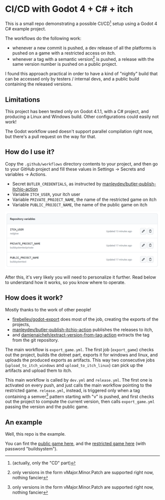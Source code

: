 # CI/CD with Godot 4 + C# + itch

This is a small repo demonstrating a possible CI/CD[^1] setup using a Godot 4 C# example project.

The workflows do the following work:
- whenever a new commit is pushed, a dev release of all the platforms is pushed on a game with a restricted access on itch.
- whenever a tag with a semantic version[^2] is pushed, a release with the same version number is pushed on a public project.

I found this approach practical in order to have a kind of "nightly" build that can be accessed only by testers / internal devs, and a public build containing the released versions.

## Limitations

This project has been tested only on Godot 4.1.1, with a C# project, and producing a Linux and Windows build. Other configurations could easily not work!

The Godot workflow used doesn't support parallel compilation right now, but there's a pull request on the way for that.

## How do I use it?

Copy the `.github/workflows` directory contents to your project, and then go to your GitHub project and fill these values in Settings &rarr; Secrets and variables &rarr; Actions.

- Secret `BUTLER_CREDENTIALS`, as instructed by [manleydev/butler-publish-itchio-action](https://github.com/yeslayla/butler-publish-itchio-action#butler_credentials-required)
- Variable `ITCH_USER`, your itch user
- Variable `PRIVATE_PROJECT_NAME`, the name of the restricted game on itch
- Variable `PUBLIC_PROJECT_NAME`, the name of the public game on itch

![The list of the variables described before](./images/variables.png)

After this, it's very likely you will need to personalize it further. Read below to understand how it works, so you know where to operate.

## How does it work?

Mostly thanks to the work of other people!

- [firebelley/godot-export](https://github.com/firebelley/godot-export) does most of the job, creating the exports of the projects,
- [manleydev/butler-publish-itchio-action](https://github.com/yeslayla/butler-publish-itchio-action) publishes the releases to itch,
- and [damienaicheh/extract-version-from-tag-action](https://github.com/damienaicheh/extract-version-from-tag-action) extracts the tag from the git repository.

The main workflow is `export_game.yml`. The first job (`export_game`) checks out the project, builds the dotnet part, exports it for windows and linux, and uploads the produced exports as artifacts. This way two consecutive jobs (`upload_to_itch_windows` and `upload_to_itch_linux`) can pick up the artifacts and upload them to itch.

This main workflow is called by `dev.yml` and `release.yml`. The first one is activated on every push, and just calls the main workflow pointing to the restricted game. `release.yml`, instead, is triggered only when a tag containing a semver[^2] pattern starting with "v" is pushed, and first checks out the project to compute the current version, then calls `export_game.yml` passing the version and the public game.

## An example

Well, this repo is the example.

You can fint the [public game here](https://redglow.itch.io/buildsystemtest), and the [restricted game here](https://redglow.itch.io/buildsystemtestprivate) (with password "buildsystem").

[^1]: (actually, only the "CD" part)
[^2]: only versions in the form vMajor.Minor.Patch are supported right now, nothing fancier